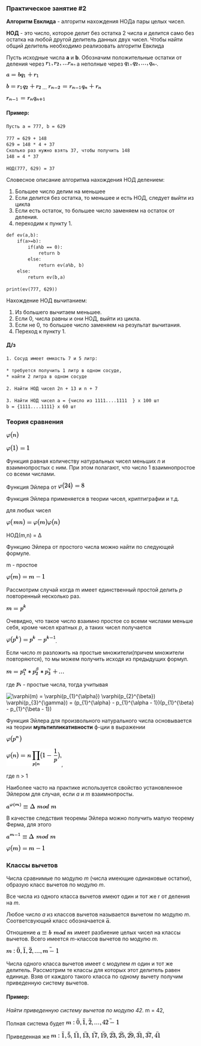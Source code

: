 ### Практическое занятие #2

**Алгоритм Евклида** - алгоритм нахождения НОДа пары целых чисел.

**НОД** - это число, которое делит без остатка 2 числа и делится само без остатка на любой другой делитель данных двух чисел.
Чтобы найти общий делитель необходимо реализовать алгоритм Евклида

Пусть исходные числа **а** и **b**. Обозначим положительные остатки от деления через ![r_1, r_2, ... r_n](images/2_1.gif)  а неполные через ![q_1, q_2, ..., q_n](images/2_2.gif).

![a = b q_1 + r_1](images/2_3.gif)

![b = r_1 q_2 + r_2](images/2_4.gif)
...
![r_{n-2} = r_{n-1} q_n + r_n](images/2_5.gif)

![r_{n-1} = r_n q_{n+1}](images/2_6.gif)

#### Пример: 
```
Пусть а = 777, b = 629

777 = 629 + 148
629 = 148 * 4 + 37
Сколько раз нужно взять 37, чтобы получить 148
148 = 4 * 37

НОД(777, 629) = 37
```

Словесное описание алгоритма нахождения НОД делением:

1. Большее число делим на меньшее
2. Если делится без остатка, то меньшее и есть НОД, следует выйти из цикла
3. Если есть остаток, то большее число заменяем на остаток от деления.
4. переходим к пункту 1.

```
def ev(a,b):
	if(a>=b):
		if(a%b == 0):
			return b
		else:
			return ev(a%b, b)
	else:
		return ev(b,a)

print(ev(777, 629))
```

Нахождение НОД вычитанием:

1. Из большего вычитаем меньшее.
2. Если 0, числа равны и они НОД, выйти из цикла.
3. Если не 0, то большее число заменяем на результат вычитания.
4. Переход к пункту 1.

#### Д/з

```
1. Сосуд имеет емкость 7 и 5 литр:

* требуется получить 1 литр в одном сосуде,
* найти 2 литра в одном сосуде

2. Найти НОД чисел 2n + 13 и n + 7

3. Найти НОД чисел a = {число из 1111....1111  } x 100 шт
b = {1111....1111} x 60 шт
```

### Теория сравнения

![\varphi(n)](images/2_7.gif)

![\varphi(1) = 1](images/2_8.gif)

Функция равная количеству натуральных чисел меньших *n* и взаимнопростых с ним. При этом полагают, что число 1 взаимнопростое со всеми числами. 

Функция Эйлера от ![\varphi(24) = 8](images/2_9.gif)

Функция Эйлера применяется в теории чисел, криптиграфии и т.д.

для любых чисел 

![\varphi(\left m n\right) = \varphi(m) \varphi(n)](images/2_10.gif)

НОД(m,n) = Δ

Функцию Эйлера от простого числа можно найти по следующей формуле.

m - простое

![\varphi(m) = m - 1](images/2_11.gif)

Рассмотрим случай когда m имеет единственный простой делить *p* повторенный несколько раз. 

![m = p^{k}](images/2_12.gif)

Очевидно, что такое число взаимно простое со всеми числами меньше себя, кроме чисел кратных *p*, а таких чисел получается 

![\varphi(p^{k}) = p^{k} - p^{k-1}](images/2_13.gif).

Если число *m* разложить на простые множители(причем множители повторяются), то мы можем получить исходя из предыдущих формул.

![m = p_{1}^{\alpha} * p_{2}^{\beta} * p_{3}^{\gamma} + ...](images/2_14.gif)

где ![p_i](images/2_15.gif) - простые числа, тогда учитывая 

![\varphi(m) = \varphi(p_{1}^{\alpha}) \varphi(p_{2}^{\beta}) \varphi(p_{3}^{\gamma}) = 
(p_{1}^{\alpha} - p_{1}^{\alpha - 1})(p_{1}^{\beta} - p_{1}^{\beta - 1})](images/2_16.gif)

Функция Эйлера для произвольного натурального числа основывается на теории **мультипликативности** ф-ции в выражении 

![\varphi(p^{n})](images/2_17.gif)

![\varphi(n) = n \prod_{p|n} (1 - \frac{1}{p})](images/2_18.gif),

где n > 1

Наиболее часто на практике используется свойство установленное Эйлером для случая, если *a* и *m* взаимнопросты.

![a^{\varphi(m)} \equiv \Delta \ mod \ m](images/2_19.gif)

В качестве следствия теоремы Эйлера можно получить малую теорему Ферма, для этого

![a^{m-1} \equiv \Delta \ mod \ m](images/2_20.gif)

![\varphi (m) = m - 1](images/2_21.gif)

### Классы вычетов

Числа сравнимые по модулю *m* (числа имеющие одинаковые остатки), образую класс вычетов по модулю *m*.

Все числа из одного класса вычетов имеют один и тот же r от деления на *m*.

Любое число *a* из классов вычетов называется вычетом по модулю *m*. Соответсвующий класс обозначается ![\bar{a}](images/2_22.gif).

Отношение ![a \equiv b\ mod\ m](images/2_23.gif) имеет разбиение целых чисел на классы вычетов. Всего имеется *m*-классов вычетов по модулю *m*.

![m : \bar{0}, \bar{1}, \bar{2}, ..., \bar{m-1}](images/2_24.gif)

Числа одного класса вычетов имеет с модулем *m* один и тот же делитель.
Рассмотрим те классы для которых этот делитель равен единице. Взяв от каждого такого класса по одному вычету получим приведенную систему вычетов.

#### Пример:

*Найти приведенную систему вычетов по модулю 42.*
m = 42, 

Полная система будет 
![m:  \bar{0}, \bar{1}, \bar{2}, ..., \bar{42-1}](images/2_25.gif)

Приведенная же 
![m: \bar{1}, \bar{5}, \bar{11}, \bar{13}, \bar{17}, \bar{19}, \bar{23}, \bar{25}, \bar{29}, \bar{31}, \bar{37}, \bar{41}](images/2_26.gif)
